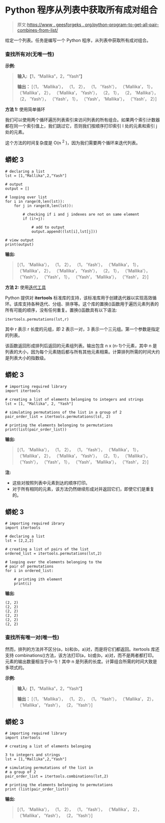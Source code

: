 # Python 程序从列表中获取所有成对组合

> 原文:[https://www . geesforgeks . org/python-program-to-get-all-pair-combines-from-list/](https://www.geeksforgeeks.org/python-program-to-get-all-pairwise-combinations-from-a-list/)

给定一个列表。任务是编写一个 Python 程序，从列表中获取所有成对组合。

### 查找所有对(无唯一性)

**示例:**

> **输入:**【1，“Mallika”，2，“Yash”】
> 
> **输出：** [（1， 'Mallika'）， （1， 2）， （1， 'Yash'）， （'Mallika'， 1）， （'Mallika'， 2）， （'Mallika'， 'Yash'）， （2， 1）， （2， 'Mallika'）， （2， 'Yash'）， （'Yash'， 1）， （'Yash'， 'Mallika'）， （'Yash'， 2）]

**方法 1:** 使用简单循环

我们可以使用两个循环遍历列表索引来访问列表的所有组合。如果两个索引计数器都在同一个索引值上，我们跳过它，否则我们按顺序打印索引 I 处的元素和索引 j 处的元素。

这个方法的时间复杂度是 O(n <sup>2</sup> )，因为我们需要两个循环来迭代列表。

## 蟒蛇 3

```
# declaring a list
lst = [1,"Mallika",2,"Yash"]

# output
output = []

# looping over list
for i in range(0,len(lst)):
    for j in range(0,len(lst)):

        # checking if i and j indexes are not on same element
        if (i!=j):

            # add to output
            output.append((lst[i],lst[j]))

# view output
print(output)
```

**输出:**

> [（1， 'Mallika'）， （1， 2）， （1， 'Yash'）， （'Mallika'， 1）， （'Mallika'， 2）， （'Mallika'， 'Yash'）， （2， 1）， （'Mallika'）， （'Yash'）， （'Yash'， 1）， （'Yash'， 'Mallika'）， （'Yash'， 2）]

**方法 2:** 使用[迭代工具](https://www.geeksforgeeks.org/python-itertools/)

Python 提供对 **itertools** 标准库的支持，该标准库用于创建迭代器以实现高效循环。该库支持各种迭代、分组、排序等。这个库的置换()函数用于遍历元素列表的所有可能的顺序，没有任何重复。置换()函数具有以下语法:

```
itertools.permutations(lst,r)
```

其中 r 表示 r 长度的元组，即 2 表示一对，3 表示一个三元组。第一个参数是指定的列表。

该函数返回形成排列后返回的元素组列表。输出包含 n x (n-1)个元素，其中 n 是列表的大小，因为每个元素随后都与所有其他元素相乘。计算排列所需的时间大约是列表大小的指数级。

## 蟒蛇 3

```
# importing required library
import itertools

# creating a list of elements belonging to integers and strings
lst = [1, "Mallika", 2, "Yash"]

# simulating permutations of the list in a group of 2
pair_order_list = itertools.permutations(lst, 2)

# printing the elements belonging to permutations
print(list(pair_order_list))
```

**输出:**

> [（1， 'Mallika'）， （1， 2）， （1， 'Yash'）， （'Mallika'， 1）， （'Mallika'， 2）， （'Mallika'， 'Yash'）， （2， 1）， （'Mallika'）， （'Yash'）， （'Yash'， 1）， （'Yash'， 'Mallika'）， （'Yash'， 2）]

**注:**

*   这些对按照列表中元素到达的顺序打印。
*   对于所有相同的元素，该方法仍然继续形成对并返回它们，即使它们是重复的。

## 蟒蛇 3

```
# importing required ibrary
import itertools

# declaring a list
lst = [2,2,2]

# creating a list of pairs of the list
ordered_list = itertools.permutations(lst,2)

# looping over the elements belonging to the
# pair of permutations
for i in ordered_list:

    # printing ith element
    print(i)
```

**输出**:

```
(2, 2)
(2, 2)
(2, 2)
(2, 2)
(2, 2)
(2, 2)
```

### 查找所有唯一对(唯一性)

然而，排列的方法并不区分(a，b)和(b，a)对，而是将它们都返回。itertools 库还支持 combinations()方法，该方法打印(a，b)或(b，a)对，而不是两者都打印。元素的输出数量相当于(n-1)！其中 n 是列表的长度。计算组合所需的时间大致是多项式的。

**示例:**

> **输入:**【1，“Mallika”，2，“Yash”】
> 
> **输出：** [（1， 'Mallika'）， （1， 2）， （1， 'Yash'）， （'Mallika'， 2）， （'Mallika'， 'Yash'）， （2， 'Yash'）]

## 蟒蛇 3

```
# importing required library
import itertools

# creating a list of elements belonging 

3 to integers and strings
lst = [1,"Mallika",2,"Yash"]

# simulating permutations of the list in 
# a group of 2
pair_order_list = itertools.combinations(lst,2)

# printing the elements belonging to permutations
print (list(pair_order_list))
```

**输出:**

> [（1， 'Mallika'）， （1， 2）， （1， 'Yash'）， （'Mallika'， 2）， （'Mallika'， 'Yash'）， （2， 'Yash'）]